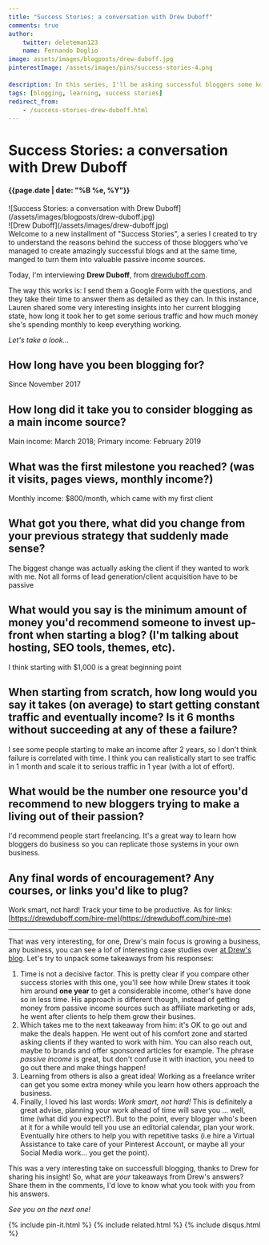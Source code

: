 ```yaml
---
title: "Success Stories: a conversation with Drew Duboff"
comments: true
author:
    twitter: deleteman123
    name: Fernando Doglio
image: assets/images/blogposts/drew-duboff.jpg
pinterestImage: /assets/images/pins/success-stories-4.png

description: In this series, I'll be asking successful bloggers some key questions to try to understand the mistery behind their success. If you're just starting this might be a great opportunity to learn from the great ones! Today I'm interviewing Drew Duboff from drewduboff.com
tags: [blogging, learning, success stories]
redirect_from:
    - /success-stories-drew-duboff.html
---
```


# Success Stories: a conversation with Drew Duboff
#### {{page.date | date: "%B %e, %Y"}}

<div class="post-header-img" markdown="1">
![Success Stories: a conversation with Drew Duboff](/assets/images/blogposts/drew-duboff.jpg)
</div>


<div class="about-with-picture" markdown="1">
![Drew Duboff](/assets/images/drew-duboff.jpg)
</div>
Welcome to a new installment of "Success Stories", a series I created to try to understand the reasons behind the success of those bloggers who've managed to create amazingly successful blogs and at the same time, manged to turn them into valuable passive income sources.

Today, I'm interviewing **Drew Duboff**, from [drewduboff.com](http://drewduboff.com).

The way this works is: I send them a Google Form with the questions, and they take their time to answer them as detailed as they can. In this instance, Lauren shared some very interesting insights into her current blogging state, how long it took her to get some serious traffic and how much money she's spending monthly to keep everything working.

<p class="clear"/>

_Let's take a look..._

## How long have you been blogging for?	
Since November 2017

## How long did it take you to consider blogging as a main income source?	
Main income: March 2018; 
Primary income: February 2019

## What was the first milestone you reached? (was it visits, pages views, monthly income?)	
Monthly income: $800/month, which came with my first client

## What got you there, what did you change from your previous strategy that suddenly made sense?	
The biggest change was actually asking the client if they wanted to work with me. Not all forms of lead generation/client acquisition have to be passive

## What would you say is the minimum amount of money  you'd recommend someone to invest up-front when starting a blog? (I'm talking about hosting, SEO tools, themes, etc).	
I think starting with $1,000 is a great beginning point


## When starting from scratch, how long would  you say it takes (on average) to start getting constant traffic and eventually income? Is it 6 months without succeeding at any of these a failure?	
I see some people starting to make an income after 2 years, so I don't think failure is correlated with time. I think you can realistically start to see traffic in 1 month and scale it to serious traffic in 1 year (with a lot of effort). 


## What would be the number one resource you'd recommend to new bloggers trying to make a living out of their passion?	
I'd recommend people start freelancing. It's a great way to learn how bloggers do business so you can replicate those systems in your own business. 


## Any final words of encouragement? Any courses, or links you'd like to plug?
Work smart, not hard! Track your time to be productive. As for links: [https://drewduboff.com/hire-me](https://drewduboff.com/hire-me)



---

That was very interesting, for one, Drew's main focus is growing a business, any business, you can see a lof of interesting case studies over [at Drew's blog](https://drewduboff.com/blog/).
Let's try to unpack some takeaways from his responses:

1. Time is not a decisive factor. This is pretty clear if you compare other success stories with this one, you'll see how while Drew states it took him around **one year** to get a considerable income, other's have done so in less time. His approach is different though, instead of getting money from passive income sources such as affiliate marketing or ads, he went after clients to help them grow their busines.
2. Which takes me to the next takeaway from him: it's OK to go out and make the deals happen. He went out of his comfort zone and started asking clients if they wanted to work with him. You can also reach out, maybe to brands and offer sponsored articles for example. The phrase _passive income_ is great, but don't confuse it with inaction, you need to go out there and make things happen!
3. Learning from others is also a great idea! Working as a freelance writer can get you some extra money while you learn how others approach the business.
4. Finally, I loved his last words: _Work smart, not hard!_ This is definitely a great advise, planning your work ahead of time will save you ... well, time (what did you expect?).
But to the point, every blogger who's been at it for a while would tell you use an editorial calendar, plan your work. Eventually hire others to help you with repetitive tasks (i.e hire a Virtual Assistance to take care of your Pinterest Account, or maybe all your Social Media work... you get the point).

This was a very interesting take on successfull blogging, thanks to Drew for sharing his insight! So, what are _your_ takeaways from Drew's answers? Share them in the comments, I'd love to know what you took with you from his answers.


_See you on the next one!_

<div class="sharethis-inline-share-buttons"></div>
                        
{% include pin-it.html %}
{% include related.html %}
{% include disqus.html %}